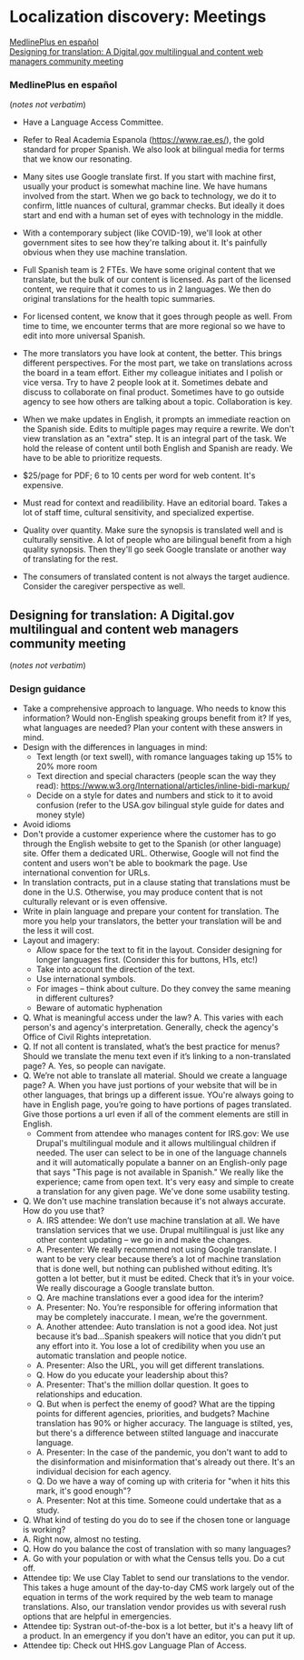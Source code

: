 # Localization discovery: Meetings

[MedlinePlus en español](#medline) <br>
[Designing for translation: A Digital.gov multilingual and content web managers community meeting](#designing) 

### MedlinePlus en español
(_notes not verbatim_) 

- Have a Language Access Committee.

- Refer to Real Academia Espanola (https://www.rae.es/), the gold standard for proper Spanish. We also look at bilingual media for terms that we know our resonating.

- Many sites use Google translate first. If you start with machine first, usually your product is somewhat machine line. We have humans involved from the start. When we go back to technology, we do it to confirm, little nuances of cultural, grammar checks. But ideally it does start and end with a human set of eyes with technology in the middle. 

- With a contemporary subject (like COVID-19), we'll look at other government sites to see how they're talking about it. It's painfully obvious when they use machine translation.

- Full Spanish team is 2 FTEs. We have some original content that we translate, but the bulk of our content is licensed. As part of the licensed content, we require that it comes to us in 2 languages. We then do original translations for the health topic summaries.

- For licensed content, we know that it goes through people as well. From time to time, we encounter terms that are more regional so we have to edit into more universal Spanish.

- The more translators you have look at content, the better. This brings different perspectives. For the most part, we take on translations across the board in a team effort. Either my colleague initiates and I polish or vice versa. Try to have 2 people look at it. Sometimes debate and discuss to collaborate on final product. Sometimes have to go outside agency to see how others are talking about a topic. Collaboration is key. 

- When we make updates in English, it prompts an immediate reaction on the Spanish side. Edits to multiple pages may require a rewrite. We don't view translation as an "extra" step. It is an integral part of the task. We hold the release of content until both English and Spanish are ready. We have to be able to prioritize requests.

- $25/page for PDF; 6 to 10 cents per word for web content. It's expensive.

- Must read for context and readilibility. Have an editorial board. Takes a lot of staff time, cultural sensitivity, and specialized expertise. 

- Quality over quantity. Make sure the synopsis is translated well and is culturally sensitive. A lot of people who are bilingual benefit from a high quality synopsis. Then they'll go seek Google translate or another way of translating for the rest.

- The consumers of translated content is not always the target audience. Consider the caregiver perspective as well.




## Designing for translation: A Digital.gov multilingual and content web managers community meeting 
(_notes not verbatim_) 

### Design guidance

- Take a comprehensive approach to language. Who needs to know this information? Would non-English speaking groups benefit from it? If yes, what languages are needed? Plan your content with these answers in mind.
- Design with the differences in languages in mind: 
  - Text length (or text swell), with romance languages taking up 15% to 20% more room
  - Text direction and special characters (people scan the way they read): https://www.w3.org/International/articles/inline-bidi-markup/
  - Decide on a style for dates and numbers and stick to it to avoid confusion (refer to the USA.gov bilingual style guide for dates and money style)
- Avoid idioms
- Don't provide a customer experience where the customer has to go through the English website to get to the Spanish (or other language) site. Offer them a dedicated URL. Otherwise, Google will not find the content and users won't be able to bookmark the page. Use international convention for URLs.
- In translation contracts, put in a clause stating that translations must be done in the U.S. Otherwise, you may produce content that is not culturally relevant or is even offensive.
- Write in plain language and prepare your content for translation. The more you help your translators, the better your translation will be and the less it will cost.
- Layout and imagery:
  - Allow space for the text to fit in the layout. Consider designing for longer languages first. (Consider this for buttons, H1s, etc!)
  -	Take into account the direction of the text.
  -	Use international symbols. 
  - For images – think about culture. Do they convey the same meaning in different cultures?
  -	Beware of automatic hyphenation 
- Q. What is meaningful access under the law? A. This varies with each person's and agency's interpretation. Generally, check the agency's Office of Civil Rights intepretation.
- Q. If not all content is translated, what’s the best practice for menus? Should we translate the menu text even if it’s linking to a non-translated page? A. Yes, so people can navigate.
- Q. We’re not able to translate all material. Should we create a language page? A. When you have just portions of your website that will be in other languages, that brings up a different issue. YOu're always going to have in English page, you’re going to have portions of pages translated. Give those portions a url even if all of the comment elements are still in English.
  - Comment from attendee who manages content for IRS.gov: We use Drupal's multilingual module and it allows multilingual children if needed. The user can select to be in one of the language channels and it will automatically populate a banner on an English-only page that says "This page is not available in Spanish." We really like the experience; came from open text. It's very easy and simple to create a translation for any given page. We've done some usability testing.
- Q. We don't use machine translation because it's not always accurate. How do you use that?
  - A. IRS attendee: We don’t use machine translation at all. We have translation services that we use. Drupal multilingual is just like any other content updating – we go in and make the changes.
  - A. Presenter: We really recommend not using Google translate. I want to be very clear because there’s a lot of machine translation that is done well, but nothing can published without editing. It’s gotten a lot better, but it must be edited. Check that it’s in your voice. We really discourage a Google translate button. 
  - Q. Are machine translations ever a good idea for the interim?
  - A. Presenter: No. You’re responsible for offering information that may be completely inaccurate. I mean, we’re the government.
  - A. Another attendee: Auto translation is not a good idea. Not just because it’s bad…Spanish speakers will notice that you didn’t put any effort into it. You lose a lot of credibility when you use an automatic translation and people notice.
  - A. Presenter: Also the URL, you will get different translations.
  - Q. How do you educate your leadership about this?
  - A. Presenter: That's the million dollar question. It goes to relationships and education.
  - Q. But when is perfect the enemy of good? What are the tipping points for different agencies, priorities, and budgets? Machine translation has 90% or higher accuracy. The language is stilted, yes, but there's a difference between stilted language and inaccurate language.
  - A. Presenter: In the case of the pandemic, you don't want to add to the disinformation and misinformation that's already out there. It's an individual decision for each agency.  
  - Q. Do we have a way of coming up with criteria for "when it hits this mark, it's good enough"?
  - A. Presenter: Not at this time. Someone could undertake that as a study.
- Q. What kind of testing do you do to see if the chosen tone or language is working?
- A. Right now, almost no testing.
- Q. How do you balance the cost of translation with so many languages?
- A. Go with your population or with what the Census tells you. Do a cut off.
- Attendee tip: We use Clay Tablet to send our translations to the vendor. This takes a huge amount of the day-to-day CMS work largely out of the equation in terms of the work required by the web team to manage translations. Also, our translation vendor provides us with several rush options that are helpful in emergencies.
- Attendee tip: Systran out-of-the-box is a lot better, but it's a heavy lift of a product. In an emergency if you don't have an editor, you can put it up.
- Attendee tip: Check out HHS.gov Language Plan of Access.

  


